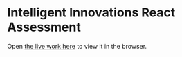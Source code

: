 # Intelligent Innovations React Assessment
Open [the live work here](http://localhost:3000) to view it in the browser.


<!-- You can add hover effects to aside bar later -->




<!-- Check where site is hosted hostingcheckcer -->

<!-- ssls - cheap sssl; -->

<!-- Check Tesla themes, check it out and let Him know. -->
<!-- ^ Have theme templates that are easily customise for clients -->
<!-- how to determine why a site is taking a lot of disk space on inMotion -->
<!-- Check the backup that are in both flash and make a list of them -->

<!-- Synergy is alreadsy using more thank alocatted to them -->
<!-- ^ they receive a lot of email so we need put spam filter for on their email -->

<!-- whole space is almost 120gig we need to free up at least 15gig without loosing data -->
<!-- AFter that, we will see how to upgrade -->


<!-- WHMCS is for automation: invoices, -->
<!-- ^ Needs to be working fully. -->

<!--  -->

































